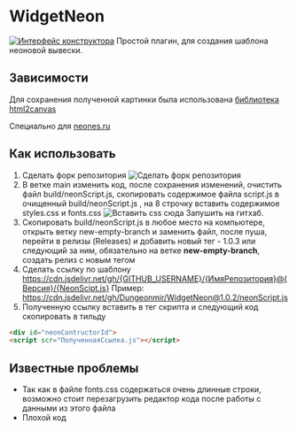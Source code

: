 # WidgetNeon
[![Интерфейс конструктора](https://i.ibb.co/4KD071B/Img-For-Github-Repo-1.png)](https://dungeonmir.github.io/WidgetNeon/)
Простой плагин, для создания шаблона неоновой вывески.

## Зависимости
Для сохранения полученной картинки была использована [библиотека html2canvas](https://github.com/niklasvh/html2canvas)


Специально для [neones.ru](https://neones.ru/)

## Как использовать
1. Сделать форк репозитория
![Сделать форк репозитория](https://i.ibb.co/DW5XnCz/fork.png)
2. В ветке main изменить код, после сохранения изменений, очистить файл build/neonScript.js, скопировать содержимое файла script.js в очищенный build/neonScript.js , на 8 строчку вставить содержимое styles.css и fonts.css
![Вставить css сюда](https://i.ibb.co/6NGPb8c/pastehere.png)
Запушить на гитхаб.
3. Скопировать build/neonScript.js в любое место на компьютере, открыть ветку new-empty-branch и заменить файл, после пуша, перейти в релизы (Releases) и добавить новый тег - 1.0.3 или следующий за ним, обязательно на ветке **new-empty-branch**, создать релиз с новым тегом
4. Сделать ссылку по шаблону
https://cdn.jsdelivr.net/gh/{GITHUB_USERNAME}/{ИмяРепозитория}@{Версия}/{NeonScipt.js}
Пример: https://cdn.jsdelivr.net/gh/Dungeonmir/WidgetNeon@1.0.2/neonScript.js
5. Полученную ссылку вставить в тег скрипта и следующий код скопировать в тильду
```html
<div id="neonContructorId">
<script scr="ПолученнаяСсылка.js"></script>
```

## Известные проблемы
* Так как в файле fonts.css содержаться очень длинные строки, возможно стоит перезагрузить редактор кода после работы с данными из этого файла
* Плохой код
